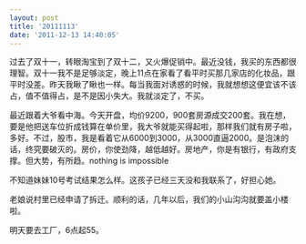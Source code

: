 ```yaml
---
layout: post
title: '20111113'
date: '2011-12-13 14:40:05'
---
```



 过去了双十一，转眼淘宝到了双十二，又火爆促销中。最近没钱，我买的东西都很理智。双十一我不是足够淡定，晚上11点在家看了看平时买那几家店的化妆品，跟平时没差。昨天我瞅了瞅也一样。每当我面对诱惑的时候，我就想想这便宜该不该占，值不值得占，是不是因小失大。我就淡定了，不买。

 最近跟着大爷看中海。今天开盘，均价9200，900套房源成交200套。我在想，要是他把送车位折成钱算在单价里，我大爷就能买得起啦，那样我们就有房子啦，多好。不过，股市，我是看着它从6000到3000，从3000直逼2000。是泡沫的话，终究要破灭的。房价，你使劲降，越低越好。房地产，你是有银行，有政府支撑。但大势，有所趋。nothing is impossible

 不知道妹妹10号考试结果怎么样。这孩子已经三天没和我联系了，好担心她。

 老娘说村里已经申请了拆迁。顺利的话，几年以后，我们的小山沟沟就要盖小楼啦。

 明天要去工厂，6点起55。


